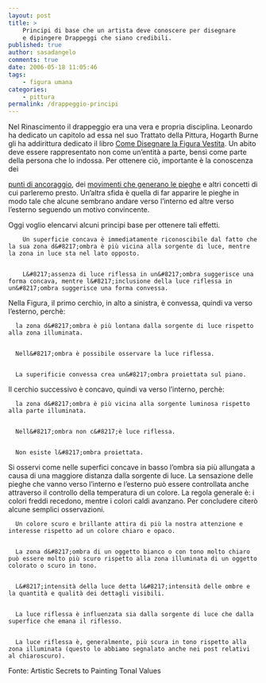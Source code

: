 ```yaml
---
layout: post
title: >
    Principi di base che un artista deve conoscere per disegnare
    e dipingere Drappeggi che siano credibili.
published: true
author: sasadangelo
comments: true
date: 2006-05-18 11:05:46
tags:
    - figura umana
categories:
    - pittura
permalink: /drappeggio-principi
---
```


  


Nel Rinascimento il drappeggio era una vera e propria disciplina. Leonardo ha dedicato un capitolo ad essa nel suo Trattato della Pittura, Hogarth Burne gli ha addirittura dedicato il libro [Come Disegnare la Figura Vestita][1]. Un abito deve essere rappresentato non come un&#8217;entità a parte, bensì come parte della persona che lo indossa. Per ottenere ciò, importante è la conoscenza dei 

[punti di ancoraggio][2], dei [movimenti che generano le pieghe][3] e altri concetti di cui parleremo presto. Un&#8217;altra sfida è quella di far apparire le pieghe in modo tale che alcune sembrano andare verso l&#8217;interno ed altre verso l&#8217;esterno seguendo un motivo convincente.


  Oggi voglio elencarvi alcuni principi base per ottenere tali effetti.



  
    
      
        Un superficie concava è immediatamente riconoscibile dal fatto che la sua zona d&#8217;ombra è più vicina alla sorgente di luce, mentre la zona in luce sta nel lato opposto.
      
      
        L&#8217;assenza di luce riflessa in un&#8217;ombra suggerisce una forma concava, mentre l&#8217;inclusione della luce riflessa in un&#8217;ombra suggerisce una forma convessa.
      
    
  



  Nella Figura, il primo cerchio, in alto a sinistra, è convessa, quindi va verso l&#8217;esterno, perchè:



  
    
      la zona d&#8217;ombra è più lontana dalla sorgente di luce rispetto alla zona illuminata.
    
    
      Nell&#8217;ombra è possibile osservare la luce riflessa.
    
    
      La superificie convessa crea un&#8217;ombra proiettata sul piano.
    
  



  Il cerchio successivo è concavo, quindi va verso l&#8217;interno, perchè:



  
    
      la zona d&#8217;ombra è più vicina alla sorgente luminosa rispetto alla parte illuminata.
    
    
      Nell&#8217;ombra non c&#8217;è luce riflessa.
    
    
      Non esiste l&#8217;ombra proiettata.
    
  



  Si osservi come nelle superfici concave in basso l&#8217;ombra sia più allungata a causa di una maggiore distanza dalla sorgente di luce. La sensazione delle pieghe che vanno verso l&#8217;interno e l&#8217;esterno può essere controllata anche attraverso il controllo della temperatura di un colore. La regola generale è: i colori freddi recedono, mentre i colori caldi avanzano. Per concludere citerò alcune semplici osservazioni.



  
    
      Un colore scuro e brillante attira di più la nostra attenzione e interesse rispetto ad un colore chiaro e opaco.
    
    
      La zona d&#8217;ombra di un oggetto bianco o con tono molto chiaro può essere molto più scuro rispetto alla zona illuminata di un oggetto colorato o scuro in tono.
    
    
      L&#8217;intensità della luce detta l&#8217;intensità delle ombre e la quantità e qualità dei dettagli visibili.
    
    
      La luce riflessa è influenzata sia dalla sorgente di luce che dalla superfice che emana il riflesso.
    
    
      La luce riflessa è, generalmente, più scura in tono rispetto alla zona illuminata (questo lo abbiamo segnalato anche nei post relativi al chiaroscuro).
    
  



  Fonte: Artistic Secrets to Painting Tonal Values


 [1]: https://www.disegnoepittura.it/i-migliori-libri-per-imparare-a-disegnare-e-dipingere/ "Come Disegnare la Figura Vestita"
 [2]: https://www.disegnoepittura.it/come-disegnare-drappeggio-vestiti-figura-umana-punti-dove-formano-sistemi-pieghe/ "Punti di Ancoraggio"
 [3]: https://www.disegnoepittura.it/come-disegnare-drappeggio-vestiti-figura-umana-punti-dove-formano-sistemi-pieghe/ "Movimenti che generano le pieghe"